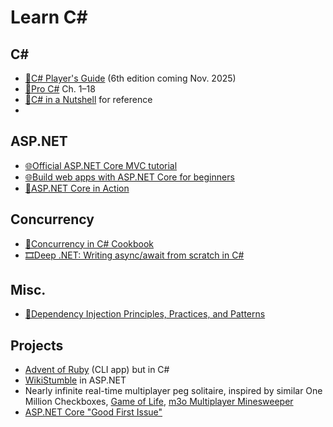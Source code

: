 # Learn C#

## C#

- [📕C# Player's Guide](https://csharpplayersguide.com/) (6th edition coming Nov. 2025)
- [📕Pro C#](https://www.amazon.com/Pro-NET-Foundational-Principles-Programming/dp/1484278682) Ch. 1–18
- [📕C# in a Nutshell](https://www.albahari.com/nutshell) for reference
- 

## ASP.NET

- [🌐Official ASP.NET Core MVC tutorial](https://learn.microsoft.com/en-us/aspnet/core/tutorials/first-mvc-app/start-mvc?tabs=visual-studio-code)
- [🌐Build web apps with ASP.NET Core for beginners](https://learn.microsoft.com/en-us/training/paths/aspnet-core-web-app/)
- [📕ASP.NET Core in Action](https://www.manning.com/books/asp-net-core-in-action-third-edition)

## Concurrency

- [📕Concurrency in C# Cookbook](https://stephencleary.com/book)
- [🎞️Deep .NET: Writing async/await from scratch in C#](https://youtu.be/R-z2Hv-7nxk?si=b7MALNRGnUWa32w9)

## Misc.

- [📕Dependency Injection Principles, Practices, and Patterns](https://www.manning.com/books/dependency-injection-principles-practices-patterns)

## Projects

- [Advent of Ruby](https://github.com/fpsvogel/advent_of_ruby) (CLI app) but in C#
- [WikiStumble](https://github.com/fpsvogel/wiki-stumble) in ASP.NET
- Nearly infinite real-time multiplayer peg solitaire, inspired by similar One Million Checkboxes, [Game of Life](https://andersmurphy.com/2025/04/07/clojure-realtime-collaborative-web-apps-without-clojurescript.html), [m3o Multiplayer Minesweeper](https://m3o.xyz/)
- [ASP.NET Core "Good First Issue"](https://github.com/dotnet/aspnetcore/issues?q=sort%3Aupdated-desc%20is%3Aissue%20is%3Aopen%20label%3A%22good%20first%20issue%22)
